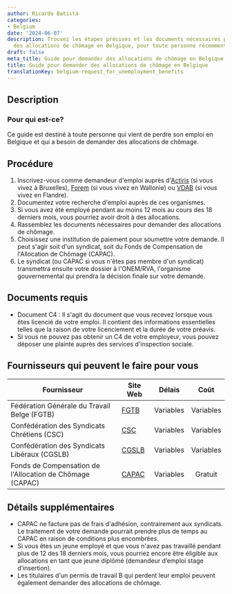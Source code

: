 ```yaml
---
author: Ricardo Batista
categories:
- Belgium
date: '2024-06-07'
description: Trouvez les étapes précises et les documents nécessaires pour demander
  des allocations de chômage en Belgique, pour toute personne récemment sans emploi.
draft: false
meta_title: Guide pour demander des allocations de chômage en Belgique
title: Guide pour demander des allocations de chômage en Belgique
translationKey: belgium-request_for_unemployment_benefits
---
```



## Description
### Pour qui est-ce?
Ce guide est destiné à toute personne qui vient de perdre son emploi en Belgique et qui a besoin de demander des allocations de chômage.

## Procédure
1. Inscrivez-vous comme demandeur d'emploi auprès d'[Actiris](https://www.actiris.brussels/en) (si vous vivez à Bruxelles), [Forem](https://www.leforem.be/) (si vous vivez en Wallonie) ou [VDAB](https://www.vdab.be/english) (si vous vivez en Flandre).
2. Documentez votre recherche d'emploi auprès de ces organismes.
3. Si vous avez été employé pendant au moins 12 mois au cours des 18 derniers mois, vous pourriez avoir droit à des allocations.
4. Rassemblez les documents nécessaires pour demander des allocations de chômage.
5. Choisissez une institution de paiement pour soumettre votre demande. Il peut s'agir soit d'un syndicat, soit du Fonds de Compensation de l'Allocation de Chômage (CAPAC).
6. Le syndicat (ou CAPAC si vous n'êtes pas membre d'un syndicat) transmettra ensuite votre dossier à l'ONEM/RVA, l'organisme gouvernemental qui prendra la décision finale sur votre demande.

## Documents requis
- Document C4 : Il s'agit du document que vous recevez lorsque vous êtes licencié de votre emploi. Il contient des informations essentielles telles que la raison de votre licenciement et la durée de votre préavis.
- Si vous ne pouvez pas obtenir un C4 de votre employeur, vous pouvez déposer une plainte auprès des services d'inspection sociale.

## Fournisseurs qui peuvent le faire pour vous

| Fournisseur        |     Site Web     |     Délais    |       Coût      |
| --------------- | --------------- |  :-------------: | :-------------: |
| Fédération Générale du Travail Belge (FGTB)  |  [FGTB](https://www.fgtb.be/)       |      Variables      |        Variables       |
| Confédération des Syndicats Chrétiens (CSC) |  [CSC](https://www.acv-online.be/)       | Variables | Variables |
| Confédération des Syndicats Libéraux (CGSLB)  |  [CGSLB](https://www.aclvb.be/)       |      Variables      |        Variables       |
| Fonds de Compensation de l'Allocation de Chômage (CAPAC) | [CAPAC](http://www.hvw-capac.fgov.be/) | Variables | Gratuit |

## Détails supplémentaires
- CAPAC ne facture pas de frais d'adhésion, contrairement aux syndicats. Le traitement de votre demande pourrait prendre plus de temps au CAPAC en raison de conditions plus encombrées.
- Si vous êtes un jeune employé et que vous n'avez pas travaillé pendant plus de 12 des 18 derniers mois, vous pourriez encore être éligible aux allocations en tant que jeune diplômé (demandeur d’emploi stage d’insertion).
- Les titulaires d'un permis de travail B qui perdent leur emploi peuvent également demander des allocations de chômage.